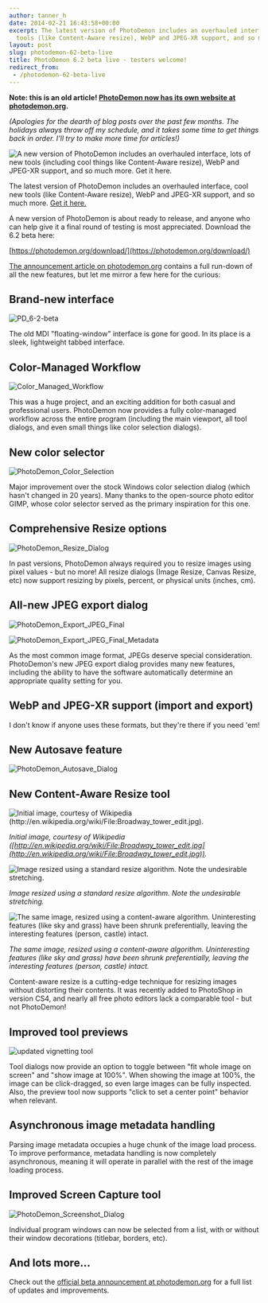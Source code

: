 ```yaml
---
author: tanner_h
date: 2014-02-21 16:43:58+00:00
excerpt: The latest version of PhotoDemon includes an overhauled interface, cool new
  tools (like Content-Aware resize), WebP and JPEG-XR support, and so much more.  
layout: post
slug: photodemon-62-beta-live
title: PhotoDemon 6.2 beta live - testers welcome!
redirect_from:
 - /photodemon-62-beta-live
---
```


**Note: this is an old article!  [PhotoDemon now has its own website at photodemon.org](https://photodemon.org).**

*(Apologies for the dearth of blog posts over the past few months.  The holidays always throw off my schedule, and it takes some time to get things back in order.  I'll try to make more time for articles!)*

![A new version of PhotoDemon includes an overhauled interface, lots of new tools (including cool things like Content-Aware resize), WebP and JPEG-XR support, and so much more.  Get it here.](images/PD_6-2-beta-600x427.jpg)

The latest version of PhotoDemon includes an overhauled interface, cool new tools (like Content-Aware resize), WebP and JPEG-XR support, and so much more.  [Get it here.](https://photodemon.org/681/photodemon-6-2-beta-is-live/)

A new version of PhotoDemon is about ready to release, and anyone who can help give it a final round of testing is most appreciated.  Download the 6.2 beta here:

[https://photodemon.org/download/](https://photodemon.org/download/)

[The announcement article on photodemon.org](https://photodemon.org/681/photodemon-6-2-beta-is-live/) contains a full run-down of all the new features, but let me mirror a few here for the curious:

## Brand-new interface

![PD_6-2-beta](images/PD_6-2-beta.jpg)

The old MDI "floating-window" interface is gone for good.  In its place is a sleek, lightweight tabbed interface.

## Color-Managed Workflow

![Color_Managed_Workflow](images/Color_Managed_Workflow.jpg)

This was a huge project, and an exciting addition for both casual and professional users.  PhotoDemon now provides a fully color-managed workflow across the entire program (including the main viewport, all tool dialogs, and even small things like color selection dialogs).

## New color selector

![PhotoDemon_Color_Selection](images/PhotoDemon_Color_Selection.jpg)

Major improvement over the stock Windows color selection dialog (which hasn't changed in 20 years).  Many thanks to the open-source photo editor GIMP, whose color selector served as the primary inspiration for this one.

## Comprehensive Resize options

![PhotoDemon_Resize_Dialog](images/PhotoDemon_Resize_Dialog1.jpg)

In past versions, PhotoDemon always required you to resize images using pixel values - but no more!  All resize dialogs (Image Resize, Canvas Resize, etc) now support resizing by pixels, percent, or physical units (inches, cm).

## All-new JPEG export dialog

![PhotoDemon_Export_JPEG_Final](images/PhotoDemon_Export_JPEG_Final.jpg)

![PhotoDemon_Export_JPEG_Final_Metadata](images/PhotoDemon_Export_JPEG_Final_Metadata.jpg)

As the most common image format, JPEGs deserve special consideration.  PhotoDemon's new JPEG export dialog provides many new features, including the ability to have the software automatically determine an appropriate quality setting for you.

## WebP and JPEG-XR support (import and export)

I don't know if anyone uses these formats, but they're there if you need 'em!

## New Autosave feature

![PhotoDemon_Autosave_Dialog](images/PhotoDemon_Autosave_Dialog.jpg)

## New Content-Aware Resize tool

![Initial image, courtesy of Wikipedia (http://en.wikipedia.org/wiki/File:Broadway_tower_edit.jpg).](images/Broadway_tower_before.jpg)

*Initial image, courtesy of Wikipedia ([http://en.wikipedia.org/wiki/File:Broadway_tower_edit.jpg](http://en.wikipedia.org/wiki/File:Broadway_tower_edit.jpg)).*

![Image resized using a standard resize algorithm.  Note the undesirable stretching.](images/Broadway_tower_normal_resize.jpg)

*Image resized using a standard resize algorithm.  Note the undesirable stretching.*

![The same image, resized using a content-aware algorithm.  Uninteresting features (like sky and grass) have been shrunk preferentially, leaving the interesting features (person, castle) intact.](images/Broadway_tower_content_aware_resize.jpg)

*The same image, resized using a content-aware algorithm.  Uninteresting features (like sky and grass) have been shrunk preferentially, leaving the interesting features (person, castle) intact.*

Content-aware resize is a cutting-edge technique for resizing images without distorting their contents.  It was recently added to PhotoShop in version CS4, and nearly all free photo editors lack a comparable tool - but not PhotoDemon!

## Improved tool previews

![updated vignetting tool](images/updated-vignetting-tool.jpg)

Tool dialogs now provide an option to toggle between "fit whole image on screen" and "show image at 100%".  When showing the image at 100%, the image can be click-dragged, so even large images can be fully inspected.  Also, the preview tool now supports "click to set a center point" behavior when relevant.

## Asynchronous image metadata handling

Parsing image metadata occupies a huge chunk of the image load process.  To improve performance, metadata handling is now completely asynchronous, meaning it will operate in parallel with the rest of the image loading process.

## Improved Screen Capture tool

![PhotoDemon_Screenshot_Dialog](images/PhotoDemon_Screenshot_Dialog.jpg)

Individual program windows can now be selected from a list, with or without their window decorations (titlebar, borders, etc).

## And lots more...

Check out the [official beta announcement at photodemon.org](http://photodemon.org/681/photodemon-6-2-beta-is-live/) for a full list of updates and improvements.
